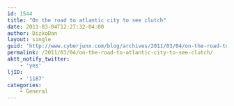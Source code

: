 ```yaml
---
id: 1544
title: "On the road to atlantic city to see clutch"
date: 2011-03-04T12:27:32-04:00
author: DizkoDan
layout: single
guid: 'http://www.cyberjunx.com/blog/archives/2011/03/04/on-the-road-to-atlantic-city-to-see-clutch/'
permalink: /2011/03/04/on-the-road-to-atlantic-city-to-see-clutch/
aktt_notify_twitter:
    - 'yes'
ljID:
    - '1187'
categories:
    - General
---
```


<div class="posterous_autopost"></div>